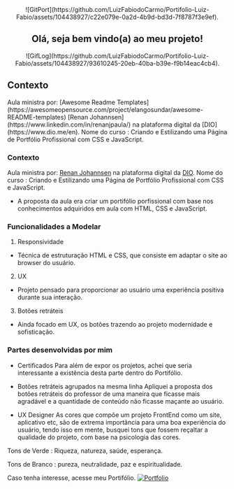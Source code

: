 <div align="center">
![GitPort](https://github.com/LuizFabiodoCarmo/Portifolio-Luiz-Fabio/assets/104438927/c22e079e-0a2d-4b9d-bd3d-7f8787f3e9ef).
</div>

<h2 align="center" >Olá, seja bem vindo(a) ao meu projeto!</h2>
<div align="center">![GifLog](https://github.com/LuizFabiodoCarmo/Portifolio-Luiz-Fabio/assets/104438927/93610245-20eb-40ba-b39e-f9b14eac4cb4).
</div>

<h2 >Contexto</h2>
Aula ministra por: 
  [Awesome Readme Templates](https://awesomeopensource.com/project/elangosundar/awesome-README-templates)
  [Renan Johannsen](https://www.linkedin.com/in/renanjpaula/)
  na plataforma digital da [DIO](https://www.dio.me/en).
  Nome do curso : Criando e Estilizando uma Página de Portfólio Profissional com CSS e JavaScript.

### Contexto  
Aula ministra por: 
  [Renan Johannsen](https://www.linkedin.com/in/renanjpaula/)
  na plataforma digital da [DIO](https://www.dio.me/en).
  Nome do curso : Criando e Estilizando uma Página de Portfólio Profissional com CSS e JavaScript.
  
- A proposta da aula era criar um portifólio porfissional com base nos conhecimentos adquiridos em aula com HTML, CSS e JavaScript.


### Funcionalidades a Modelar
1. Responsividade
- Técnica de estruturação HTML e CSS, que consiste em adaptar o site ao browser do usuário.
2. UX
- Projeto pensado para proporcionar ao usuário uma experiência positiva durante sua interação.
3. Botões retráteis 
- Ainda focado em UX, os botões trazendo ao projeto modernidade e sofisticação.

### Partes desenvolvidas por mim

- Certificados
Para além de expor os projetos, achei que seria interessante a existência desta parte dentro do Portifólio. 

- Botões retráteis agrupados na mesma linha
Apliquei a proposta dos botões retráteis do professor de uma maneira que ficasse mais agradável e a quantidade de conteúdo não ficasse maçante ao usuário.

- UX Designer
As cores que compõe um projeto FrontEnd como um site, aplicativo etc, são de extrema importância para uma boa experiência do usuário, tendo isso em mente, busquei tons que fossem reçaltar a qualidade do projeto, com base na psicologia das cores. 

Tons de Verde : Riqueza, natureza, saúde, esperança.

Tons de Branco : pureza, neutralidade, paz e espiritualidade.

Caso tenha interesse, acesse meu Portifólio.
[![Portfolio](https://img.shields.io/badge/Portfolio-green?style=for-the-badge&logo=todoist&logoColor=white)](https://seulink.com)
